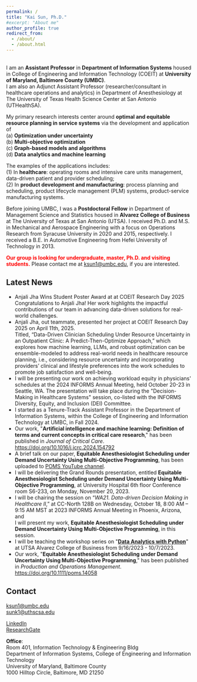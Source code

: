 ```yaml
---
permalink: /
title: "Kai Sun, Ph.D."
#excerpt: "About me"
author_profile: true
redirect_from: 
  - /about/
  - /about.html
---
```


\
I am an **Assistant Professor** in **Department of Information Systems** housed in College of Engineering and Information Technology (COEIT) at **University of Maryland, Baltimore County (UMBC)**.\
I am also an Adjunct Assistant Professor (researcher/consultant in healthcare operations and analytics) in Department of Anesthesiology at The University of Texas Health Science Center at San Antonio (UTHealthSA).

[//]: # (<span style="color:red">**I am on the job market for tenure-track faculty positions starting Fall 2024.**</span>)

My primary research interests center around **optimal and equitable resource planning in service systems**
via the development and application of\
(a) **Optimization under uncertainty**\
(b) **Multi-objective optimization**\
(c) **Graph-based models and algorithms**\
(d) **Data analytics and machine learning**

The examples of the applications includes:\
(1) In **healthcare**: operating rooms and intensive care units management, data-driven patient and provider scheduling;\
(2) In **product development and manufacturing**: process planning and scheduling, product lifecycle management (PLM) systems, product-service manufacturing systems.

Before joining UMBC, I was a **Postdoctoral Fellow** in Department of Management Science and Statistics housed in **Alvarez College of Business** at The University of Texas at San Antonio (UTSA).
I received Ph.D. and M.S. in Mechanical and Aerospace Engineering with a focus on Operations Research from Syracuse University in 2020 and 2015, respectively.
I received a B.E. in Automotive Engineering from Hefei University of Technology in 2013.

<span style="color:red">**Our group is looking for undergraduate, master, Ph.D. and visiting students.**</span> Please contact me at <ins>ksun1@umbc.edu</ins>, if you are interested.

Latest News
-------
- Anjali Jha Wins Student Poster Award at at COEIT Research Day 2025\
Congratulations to Anjali Jha! Her work highlights the impactful contributions of our team in advancing data-driven solutions for real-world challenges.
- Anjali Jha, out teammate, presented her project at COEIT Research Day 2025 on April 11th, 2025.\
 Titled, “Data-Driven Clinician Scheduling Under Resource Uncertainty in an Outpatient Clinic: A Predict-Then-Optimize Approach,” which explores how machine learning, LLMs, and robust optimization can be ensemble-modeled to address real-world needs in healthcare resource planning, i.e., considering resource uncertainty and incorporating providers’ clinical and lifestyle preferences into the work schedules to promote job satisfaction and well-being.
- I will be presenting our work on achieving workload equity in physicians' schedules at the 2024 INFORMS Annual Meeting, held October 20-23 in Seattle, WA. The presentation will take place during the "Decision-Making in Healthcare Systems" session, co-listed with the INFORMS Diversity, Equity, and Inclusion (DEI) Committee.
- I started as a Tenure-Track Assistant Professor in the Department of Information Systems, within the College of Engineering and Information Technology at UMBC, in Fall 2024.
- Our work, "**Artificial intelligence and machine learning: Definition of terms and current concepts in critical care research**,"
has been published in *Journal of Critical Care*. 
<a href="https://doi.org/10.1016/j.jcrc.2024.154792">https://doi.org/10.1016/j.jcrc.2024.154792</a>
- A brief talk on our paper, **Equitable Anesthesiologist Scheduling under Demand Uncertainty Using Multi-Objective Programming**, 
has been uploaded to <a href="https://www.youtube.com/watch?v=a-VAnFn2sZw&list=PLbMZVlYA3RiAx-w-FdGUypb-3vhoIn2d7&index=1">POMS YouTube channel</a>.
- I will be delivering the Grand Rounds presentation, entitled **Equitable Anesthesiologist Scheduling under Demand Uncertainty Using Multi-Objective Programming**, 
at University Hospital 6th floor Conference room S6-233, on Monday, November 20, 2023.
- I will be chairing the session on “*WA21. Data-driven Decision Making in Healthcare II*,” at CC-North 128B on Wednesday, 
October 18, 8:00 AM – 9:15 AM MST at 2023 INFORMS Annual Meeting in Phoenix, Arizona, and\
I will present my work, **Equitable Anesthesiologist Scheduling under Demand Uncertainty Using Multi-Objective Programming**, in this session.
- I will be teaching the workshop series on 
"<a href="https://youtube.com/playlist?list=PLwULGI0TbkccvUbA7zRMJlSER76X5O6aE&si=vfJw56FfLjB5Io_U">**Data Analytics with Python**</a>" at UTSA Alvarez College of Business
from 9/16/2023 - 10/7/2023.
- Our work, "**Equitable Anesthesiologist Scheduling under Demand Uncertainty Using Multi-Objective Programming**,"
has been published in *Production and Operations Management*. 
<a href="https://onlinelibrary.wiley.com/doi/10.1111/poms.14058">https://doi.org/10.1111/poms.14058</a>




Contact
------
<ins>ksun1@umbc.edu</ins>\
<ins>sunk1@uthscsa.edu</ins>

[LinkedIn](https://www.linkedin.com/in/kai-sun-211a47bb/)
\
[ResearchGate](https://www.researchgate.net/profile/Kai-Sun-70)

**Office**:\
Room 401, Information Technology & Engineering Bldg\
Department of Information Systems, College of Engineering and Information Technology\
University of Maryland, Baltimore County\
1000 Hilltop Circle, Baltimore, MD 21250
